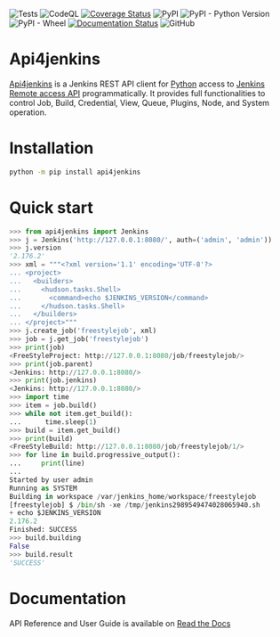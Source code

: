 ![Tests](https://github.com/joelee2012/api4jenkins/workflows/Tests/badge.svg?branch=master)
![CodeQL](https://github.com/joelee2012/api4jenkins/workflows/CodeQL/badge.svg?branch=master)
[![Coverage Status](https://coveralls.io/repos/github/joelee2012/api4jenkins/badge.svg?branch=master)](https://coveralls.io/github/joelee2012/api4jenkins?branch=master)
![PyPI](https://img.shields.io/pypi/v/api4jenkins)
![PyPI - Python Version](https://img.shields.io/pypi/pyversions/api4jenkins)
![PyPI - Wheel](https://img.shields.io/pypi/wheel/api4jenkins)
[![Documentation Status](https://readthedocs.org/projects/api4jenkins/badge/?version=latest)](https://api4jenkins.readthedocs.io/en/latest/?badge=latest)
![GitHub](https://img.shields.io/github/license/joelee2012/api4jenkins)


# Api4jenkins

[Api4jenkins](https://github.com/joelee2012/api4jenkins) is a Jenkins REST API client for [Python](https://www.python.org/) access to [Jenkins](https://jenkins.io/) [Remote access API](https://wiki.jenkins.io/display/JENKINS/Remote+access+API) programmatically. It provides full functionalities to control Job, Build, Credential, View, Queue, Plugins, Node, and System operation.



# Installation

```bash
python -m pip install api4jenkins
```

# Quick start

```python
>>> from api4jenkins import Jenkins
>>> j = Jenkins('http://127.0.0.1:8080/', auth=('admin', 'admin'))
>>> j.version
'2.176.2'
>>> xml = """<?xml version='1.1' encoding='UTF-8'?>
... <project>
...   <builders>
...     <hudson.tasks.Shell>
...       <command>echo $JENKINS_VERSION</command>
...     </hudson.tasks.Shell>
...   </builders>
... </project>"""
>>> j.create_job('freestylejob', xml)
>>> job = j.get_job('freestylejob')
>>> print(job)
<FreeStyleProject: http://127.0.0.1:8080/job/freestylejob/>
>>> print(job.parent)
<Jenkins: http://127.0.0.1:8080/>
>>> print(job.jenkins)
<Jenkins: http://127.0.0.1:8080/>
>>> import time
>>> item = job.build()
>>> while not item.get_build():
...      time.sleep(1)
>>> build = item.get_build()
>>> print(build)
<FreeStyleBuild: http://127.0.0.1:8080/job/freestylejob/1/>
>>> for line in build.progressive_output():
...     print(line)
...
Started by user admin
Running as SYSTEM
Building in workspace /var/jenkins_home/workspace/freestylejob
[freestylejob] $ /bin/sh -xe /tmp/jenkins2989549474028065940.sh
+ echo $JENKINS_VERSION
2.176.2
Finished: SUCCESS
>>> build.building
False
>>> build.result
'SUCCESS'
  ```

# Documentation
API Reference and User Guide is available on [Read the Docs](https://api4jenkins.readthedocs.io/)
